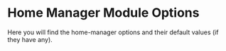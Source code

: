# Home Manager Module Options

Here you will find the home-manager options and their default values (if they have any).
